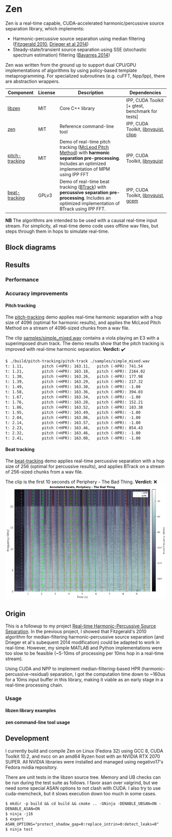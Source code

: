 # Zen

Zen is a real-time capable, CUDA-accelerated harmonic/percussive source separation library, which implements:
* Harmonic-percussive source separation using median filtering ([Fitzgerald 2010](http://dafx10.iem.at/papers/DerryFitzGerald_DAFx10_P15.pdf), [Drieger et al 2014](https://archives.ismir.net/ismir2014/paper/000127.pdf))
* Steady-state/transient source separation using SSE (stochastic spectrum estimation) filtering ([Bayarres 2014](https://iie.fing.edu.uy/publicaciones/2014/Iri14/Iri14.pdf))

Zen was written from the ground up to support dual CPU/GPU implementations of algorithms by using policy-based template metaprogramming. For specialized subroutines (e.g. cuFFT, Npp/Ipp), there are abstraction wrappers.

| Component | License | Description | Dependencies |
|-----------|---------|-------------|--------------|
| [libzen](./libzen/) | MIT | Core C++ library | IPP, CUDA Toolkit [+ gtest, benchmark for tests] |
| [zen](./zen/) | MIT | Reference command-line tool | IPP, CUDA Toolkit, [libnyquist](https://github.com/ddiakopoulos/libnyquist), [clipp](https://github.com/muellan/clipp) |
| [pitch-tracking](./pitch-tracking) | MIT | Demo of real-time pitch tracking ([McLeod Pitch Method](http://www.cs.otago.ac.nz/tartini/papers/A_Smarter_Way_to_Find_Pitch.pdf)) with **harmonic separation pre-processing**. Includes an optimized implementation of MPM using IPP FFT | IPP, CUDA Toolkit, [libnyquist](https://github.com/ddiakopoulos/libnyquist) |
| [beat-tracking](./beat-tracking) | GPLv3 | Demo of real-time beat tracking ([BTrack](https://github.com/adamstark/BTrack)) with **percussive separation pre-processing**. Includes an optimized implementation of BTrack using IPP FFT. | IPP, CUDA Toolkit, [libnyquist](https://github.com/ddiakopoulos/libnyquist), [gcem](https://github.com/kthohr/gcem) |

**NB** The algorithms are intended to be used with a causal real-time input stream. For simplicity, all real-time demo code uses offline wav files, but steps through them in hops to simulate real-time.

## Block diagrams

## Results

### Performance

### Accuracy improvements

#### Pitch tracking

The [pitch-tracking](./pitch-tracking) demo applies real-time harmonic separation with a hop size of 4096 (optimal for harmonic results), and applies the McLeod Pitch Method on a stream of 4096-sized chunks from a wav file.

The clip [samples/simple_mixed.wav](./samples/simple_mixed.wav) contains a viola playing an E3 with a superimposed drum track. The demo results show that the pitch tracking is improved with real-time harmonic separation. **Verdict:** :heavy_check_mark:
```
$ ./build/pitch-tracking/pitch-track ./samples/simple_mixed.wav
t: 1.11,        pitch (+HPR): 163.11,   pitch (-HPR): 741.54
t: 1.21,        pitch (+HPR): 163.18,   pitch (-HPR): 2164.02
t: 1.30,        pitch (+HPR): 163.26,   pitch (-HPR): 177.98
t: 1.39,        pitch (+HPR): 163.29,   pitch (-HPR): 217.32
t: 1.49,        pitch (+HPR): 163.30,   pitch (-HPR): -1.00
t: 1.58,        pitch (+HPR): 163.36,   pitch (-HPR): 394.03
t: 1.67,        pitch (+HPR): 163.34,   pitch (-HPR): -1.00
t: 1.76,        pitch (+HPR): 163.28,   pitch (-HPR): 152.21
t: 1.86,        pitch (+HPR): 163.52,   pitch (-HPR): 183.38
t: 1.95,        pitch (+HPR): 163.49,   pitch (-HPR): -1.00
t: 2.04,        pitch (+HPR): 163.86,   pitch (-HPR): -1.00
t: 2.14,        pitch (+HPR): 163.57,   pitch (-HPR): -1.00
t: 2.23,        pitch (+HPR): 163.46,   pitch (-HPR): 854.43
t: 2.32,        pitch (+HPR): 163.46,   pitch (-HPR): -1.00
t: 2.41,        pitch (+HPR): 163.08,   pitch (-HPR): -1.00
```

#### Beat tracking

The [beat-tracking](./beat-tracking) demo applies real-time percussive separation with a hop size of 256 (optimal for percussive results), and applies BTrack on a stream of 256-sized chunks from a wav file.

The clip is the first 10 seconds of Periphery - The Bad Thing. **Verdict:** :x:
![beat-annotated](./docs/annotated_beats.png)

## Origin

This is a followup to my project [Real-time Harmonic-Percussive Source Separation](https://github.com/sevagh/Real-Time-HPSS). In the previous project, I showed that Fitzgerald's 2010 algorithm for median-filtering harmonic-percussive source separation (and Drieger et al's subequent 2014 modification) could be adapted to work in real-time. However, my simple MATLAB and Python implementations were too slow to be feasible (~5-10ms of processing per 10ms hop in a real-time stream).

Using CUDA and NPP to implement median-filtering-based HPR (harmonic-percussive-residual) separation, I got the computation time down to ~160us for a 10ms input buffer in this library, making it viable as an early stage in a real-time processing chain.

### Usage

#### libzen library examples

#### zen command-line tool usage

## Development

I currently build and compile Zen on Linux (Fedora 32) using GCC 8, CUDA Toolkit 10.2, and nvcc on an amd64 Ryzen host with an NVIDIA RTX 2070 SUPER. All NVIDIA libraries were installed and managed using negativo17's Fedora nvidia repository.

There are unit tests in the libzen source tree. Memory and UB checks can be run during the test suite as follows. I favor asan over valgrind, but we need some special ASAN options to not clash with CUDA. I also try to use cuda-memcheck, but it slows execution down too much in some cases.

```
$ mkdir -p build && cd build && cmake .. -GNinja -DENABLE_UBSAN=ON -DENABLE_ASAN=ON
$ ninja -j16
$ export ASAN_OPTIONS="protect_shadow_gap=0:replace_intrin=0:detect_leaks=0"
$ ninja test
```
